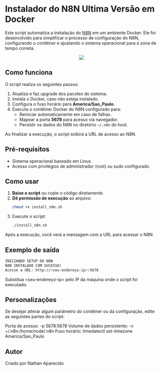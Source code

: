# Instalador do N8N Ultima Versão em Docker

Este script automatiza a instalação do [N8N](https://n8n.io/) em um ambiente Docker. Ele foi desenvolvido para simplificar o processo de configuração do N8N, configurando o contêiner e ajustando o sistema operacional para a zona de tempo correta.

<p align="center">
    <img windth="50" src="https://s3.typoniels.de/typoniels-strapi/production/n8n_686d33f304.webp"
      </p>

## Como funciona

O script realiza os seguintes passos:

1. Atualiza e faz upgrade dos pacotes do sistema.
2. Instala o Docker, caso não esteja instalado.
3. Configura o fuso horário para **America/Sao_Paulo**.
4. Executa o contêiner Docker do N8N configurado para:
   - Reiniciar automaticamente em caso de falhas.
   - Mapear a porta **5678** para acesso via navegador.
   - Persistir os dados do N8N no diretório `~/.n8n` do host.

Ao finalizar a execução, o script exibirá a URL de acesso ao N8N.

## Pré-requisitos

- Sistema operacional baseado em Linux.
- Acesso com privilégios de administrador (root) ou sudo configurado.

## Como usar

1. **Baixe o script** ou copie o código diretamente.
2. **Dê permissão de execução** ao arquivo:
   ```bash
   chmod +x install_n8n.sh
   ```
3. Execute o script:
   ```bash
   ./install_n8n.sh
   ```
Após a execução, você verá a mensagem com a URL para acessar o N8N.

## Exemplo de saída
  ```bash
  INICIANDO SETUP DO N8N 
  N8N INSTALADO COM SUCESSO!
  Acesse a URL: http://<seu-endereço-ip>:5678
  ```
Substitua <seu-endereço-ip> pelo IP da máquina onde o script foi executado.

## Personalizações

Se desejar alterar algum parâmetro do contêiner ou da configuração, edite as seguintes partes do script:

Porta de acesso: -p 5678:5678
Volume de dados persistente: -v ~/.n8n:/home/node/.n8n
Fuso horário: timedatectl set-timezone America/Sao_Paulo

## Autor 

Criado por Nathan Aparecido
